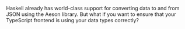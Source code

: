 
Haskell already has world-class support for converting data to and from JSON using the Aeson library. But what if you want to ensure that your TypeScript frontend is using your data types correctly?
